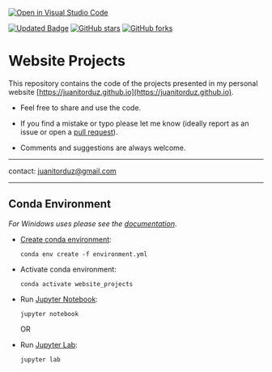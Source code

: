 [![Open in Visual Studio Code](https://open.vscode.dev/badges/open-in-vscode.svg)](https://open.vscode.dev/juanitorduz/website_projects)

[![Updated Badge](https://badges.pufler.dev/updated/juanitorduz/website_projects)](https://github.com/juanitorduz/website_projects)
[![GitHub stars](https://img.shields.io/github/stars/juanitorduz/website_projects.svg)](https://github.com/juanitorduz/website_projects/stargazers)
[![GitHub forks](https://img.shields.io/github/forks/juanitorduz/website_projects.svg?color=blue)](https://github.com/juanitorduz/website_projects/network)

# Website Projects

This repository contains the code of the projects presented in my personal website [https://juanitorduz.github.io](https://juanitorduz.github.io).

  - Feel free to share and use the code.

  - If you find a mistake or typo please let me know (ideally report as an issue or open a [pull request](https://help.github.com/en/articles/about-pull-requests)).

  - Comments and suggestions are always welcome.

  ---

  contact: juanitorduz@gmail.com

  ---

  ## Conda Environment

  *For Winidows uses please see the [documentation](https://docs.conda.io/projects/conda/en/latest/user-guide/tasks/manage-environments.html)*.

  - [Create conda environment](https://docs.conda.io/projects/conda/en/latest/user-guide/tasks/manage-environments.html):

    `conda env create -f environment.yml`

  - Activate conda environment:

    `conda activate website_projects`

  - Run [Jupyter Notebook](https://jupyter-notebook-beginner-guide.readthedocs.io/en/latest/what_is_jupyter.html):

    `jupyter notebook`

    OR

  - Run [Jupyter Lab](https://jupyterlab.readthedocs.io/en/stable/index.html#):

    `jupyter lab`
